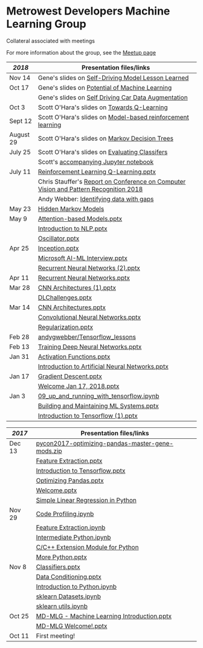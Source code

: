 # Metrowest Developers Machine Learning Group
Collateral associated with meetings

For more information about the group, see the [Meetup page](https://www.meetup.com/Natick-Artificial-Intelligence-Meetup/)


| *2018*    | Presentation files/links                                                                                                                                    |
|-----------|-------------------------------------------------------------------------------------------------------------------------------------------------------------|
| Nov 14    | Gene's slides on [Self-Driving Model Lesson Learned](2018/11/Self-Driving%20Model%20Lesson%20Learned.pptx) | 
| Oct 17    | Gene's slides on [Potential of Machine Learning](2018/10/Poential%20of%20ML.pptx)                                                                           |
|           | Gene's slides on [Self Driving Car Data Augmentation](2018/10/Self%20Driving%20Car%20Data%20Augmentation.pptx)                                                   |
| Oct 3     | Scott O'Hara's slides on [Towards Q-Learning](https://github.com/seohara1955/Presentations/blob/master/Q-learning.pdf)                                      |
| Sept 12   | Scott O'Hara's slides on [Model-based reinforcement learning](https://github.com/seohara1955/Presentations/blob/master/Model-based%20RL.pdf)                |
| August 29 | Scott O'Hara's slides on [Markov Decision Trees](https://github.com/seohara1955/Presentations/blob/master/Markov%20Decision%20Processes.pdf)                |
| July 25   | Scott O'Hara's slides on [Evaluating Classifers](https://github.com/seohara1955/Presentations/blob/master/Evaluating%20Classifiers.pdf)                     |
|           | Scott's [accompanying Jupyter notebook](https://github.com/seohara1955/Presentations/blob/master/Evaluating%20Classifiers.ipynb)                            |
| July 11   | [Reinforcement Learning Q-Learning.pptx](2018/05/Reinforcement%20Learning%20Q-Learning.pptx)                                                                |
|           | Chris Stauffer's [Report on Conference on Computer Vision and Pattern Recognition 2018](https://drive.google.com/open?id=1TGZKyg4NQUIG-H0ru99uAEMaT85lWW7b) |
|           | Andy Webber: [Identifying data with gaps](https://github.com/andygwebber/Gap_project)                                                                       |
| May 23    | [Hidden Markov Models ](https://github.com/seohara1955/Presentations/blob/master/Hidden%20Markov%20Models.pdf)                                              |
| May 9     | [Attention-based Models.pptx](2018/05/Attention-based%20Models.pptx)                                                                                        |
|           | [Introduction to NLP.pptx](2018/05/Introduction%20to%20NLP.pptx)                                                                                            |
|           | [Oscillator.pptx](2018/05/Oscillator.pptx)                                                                                                                  |
| Apr 25    | [Inception.pptx](2018/04/Inception.pptx)                                                                                                                    |
|           | [Microsoft AI-ML Interview.pptx ](2018/04/Microsoft%20AI-ML%Interview.pptx)                                                                                 |
|           | [Recurrent Neural Networks (2).pptx](2018/04/Recurrent%20Neural%20Networks%20(2).pptx)                                                                      |
| Apr 11    | [Recurrent Neural Networks.pptx](2018/04/Recurrent%20Neural%20Networks.pptx)                                                                                |
| Mar 28    | [CNN Architectures (1).pptx](2018/03/CNN%20Architectures%20(1).pptx)                                                                                        |
|           | [DLChallenges.pptx](2018/03/DL%20Challenges.pptx)                                                                                                           |
| Mar 14    | [CNN Architectures.pptx](2018/03/CNN%20Architectures.pptx)                                                                                                  |
|           | [Convolutional Neural Networks.pptx](2018/03/Convolutional%20Neural%20Networks.pptx)                                                                        |
|           | [Regularization.pptx](2018/03/Regularization.pptx)                                                                                                          |
| Feb 28    | [andygwebber/Tensorflow_lessons](https://github.com/andygwebber/Tensorflow_lessons)                                                                         |
| Feb 13    | [Training Deep Neural Networks.pptx](2018/02/Training%20Deep%20Neural%20Networks.pptx)                                                                      |
| Jan 31    | [Activation Functions.pptx](2018/01/Activation%20Functions.pptx)                                                                                            |
|           | [Introduction to Artificial Neural Networks.pptx](2018/01/Introduction%20to%20Artificia%20Neural%20Networks.pptx)                                           |
| Jan 17    | [Gradient Descent.pptx](2018/01/Gradient%20Descent.pptx)                                                                                                    |
|           | [Welcome Jan 17, 2018.pptx](2018/01/Welcome%20Jan%2017,%202018.pptx)                                                                                        |
| Jan 3     | [09_up_and_running_with_tensorflow.ipynb](2018/01/09%20up%20and%20running%20with%20tensorflow.ipynb)                                                        |
|           | [Building and Maintaining ML Systems.pptx](2018/01/Building%20and%20Maintaining%20ML%20Systems.pptx)                                                        |
|           | [Introduction to Tensorflow (1).pptx](2018/01/Introduction%20to%20Tensorflow%20(1).pptx)                                                                    |

| *2017* | Presentation files/links                                                                                     |
|--------|--------------------------------------------------------------------------------------------------------------|
| Dec 13 | [pycon2017-optimizing-pandas-master-gene-mods.zip](2017/12/pycon2017-optimizing-pandas-master-gene-mods.zip) |
|        | [Feature Extraction.pptx](2017/12/Feature%20Extraction.pptx)                                                 |
|        | [Introduction to Tensorflow.pptx](2017/12/Introduction%20to%20Tensorflow.pptx)                               |
|        | [Optimizing Pandas.pptx](2017/12/Optimizing%20Pandas.pptx)                                                   |
|        | [Welcome.pptx](2017/12/Welcome.pptx)                                                                         |
|        | [Simple Linear Regression in Python](https://github.com/sids86/ML_Simple_Linear_Regression)                  |
| Nov 29 | [Code Profiling.ipynb](2017/11/Code%20Profiling.ipynb)                                                       |
|        | [Feature Extraction.ipynb](2017/11/Feature%20Extraction.ipynb)                                               |
|        | [Intermediate Python.ipynb](2017/11/Intermediate%20Python.ipynb)                                             |
|        | [C/C++ Extension Module for Python](2017/11/C++%20Extension%20Module%20for%20Python.pptx)                    |
|        | [More Python.pptx](2017/11/More%20Python.pptx)                                                               |
| Nov 8  | [Classifiers.pptx](2017/11/Classifiers.pptx)                                                                 |
|        | [Data Conditioning.pptx](2017/11/Data%20Conditioning.pptx)                                                   |
|        | [Introduction to Python.ipynb](2017/11/Introduction%20to%20Python.ipynb)                                     |
|        | [sklearn Datasets.ipynb](2017/11/sklearn%20Datasets.ipynb)                                                   |
|        | [sklearn utils.ipynb](2017/11/sklearn%20utils.ipynb)                                                         |
| Oct 25 | [MD-MLG - Machine Learning Introduction.pptx](2017/10/MD-MLG%20Machine%20Learning%20Introduction.pptx)       |
|        | [MD-MLG Welcome!.pptx](2017/10/MD-MLG%20Welcome!.pptx)                                                       |
| Oct 11 | First meeting!                                                                                               |
